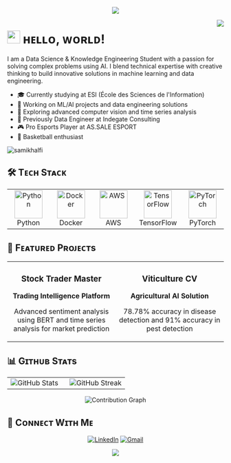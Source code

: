 <!--Header-->
<p align="center">
  <img src="https://capsule-render.vercel.app/api?type=waving&color=gradient&customColorList=12&height=180&section=header&text=Sami%20Khalfi&fontSize=60&fontAlignY=35&desc=Data%20Science%20|%20ML%20Engineering%20|%20Innovation&descSize=20&descAlignY=55&animation=twinkling"/>
</p>

<div align="center">
  <img align="right" src="https://github.com/mirsazzathossain/mirsazzathossain/blob/master/gifs/octocat-anime.gif" />
</div>

# <img src="https://emojis.slackmojis.com/emojis/images/1531849430/4246/blob-sunglasses.gif?1531849430" width="30"/> ʜᴇʟʟᴏ, ᴡᴏʀʟᴅ!

<p align="left">I am a Data Science & Knowledge Engineering Student with a passion for solving complex problems using AI. I blend technical expertise with creative thinking to build innovative solutions in machine learning and data engineering.</p>

- 🎓 Currently studying at ESI (École des Sciences de l'Information)
- 🔭 Working on ML/AI projects and data engineering solutions
- 🌱 Exploring advanced computer vision and time series analysis
- 💼 Previously Data Engineer at Indegate Consulting
- 🎮 Pro Esports Player at AS.SALE ESPORT
- 🏀 Basketball enthusiast

<!--Profile views-->
<p align="left">
  <img src="https://komarev.com/ghpvc/?username=samikhalfi&label=Profile%20views&color=770677&style=for-the-badge&logo=star" alt="samikhalfi" />
</p>

## 🛠️ Tᴇᴄʜ Sᴛᴀᴄᴋ

<table align="center">
<tr>
<td align="center" width="96">
<img src="https://techstack-generator.vercel.app/python-icon.svg" alt="Python" width="65" height="65" />
<br>Python
</td>
<td align="center" width="96">
<img src="https://techstack-generator.vercel.app/docker-icon.svg" alt="Docker" width="65" height="65" />
<br>Docker
</td>
<td align="center" width="96">
<img src="https://techstack-generator.vercel.app/aws-icon.svg" alt="AWS" width="65" height="65" />
<br>AWS
</td>
<td align="center" width="96">
<img src="https://www.vectorlogo.zone/logos/tensorflow/tensorflow-icon.svg" alt="TensorFlow" width="65" height="65" />
<br>TensorFlow
</td>
<td align="center" width="96">
<img src="https://www.vectorlogo.zone/logos/pytorch/pytorch-icon.svg" alt="PyTorch" width="65" height="65" />
<br>PyTorch
</td>
</tr>
</table>

## 🚀 Fᴇᴀᴛᴜʀᴇᴅ Pʀᴏᴊᴇᴄᴛs

<table width="100%">
<tr>
<td width="50%">
<h3 align="center">Stock Trader Master</h3>
<div align="center">
<p><strong>Trading Intelligence Platform</strong></p>
<p>Advanced sentiment analysis using BERT and time series analysis for market prediction</p>
</div>
</td>
<td width="50%">
<h3 align="center">Viticulture CV</h3>
<div align="center">
<p><strong>Agricultural AI Solution</strong></p>
<p>78.78% accuracy in disease detection and 91% accuracy in pest detection</p>
</div>
</td>
</tr>
</table>

## 📊 Gɪᴛʜᴜʙ Sᴛᴀᴛs

<table width="100%">
<tr>
<td width="50%">
<img src="https://github-readme-stats.vercel.app/api?username=samikhalfi&show_icons=true&theme=tokyonight&bg_color=0,000000,441350&title_color=c56a90&text_color=ffffff&hide_border=true" alt="GitHub Stats" />
</td>
<td width="50%">
<img src="https://github-readme-streak-stats.herokuapp.com?user=samikhalfi&theme=tokyonight&background=0,000000,441350&ring=c56a90&fire=ffeb95&currStreakNum=ffffff&hide_border=true" alt="GitHub Streak" />
</td>
</tr>
</table>

<div align="center">
<img src="https://github-readme-activity-graph.vercel.app/graph?username=samikhalfi&bg_color=0,000000,441350&color=ffffff&line=c56a90&point=ffeb95&area=true&hide_border=true" alt="Contribution Graph" />
</div>

## 🤝 Cᴏɴɴᴇᴄᴛ Wɪᴛʜ Mᴇ

<div align="center">

[![LinkedIn](https://img.shields.io/badge/LinkedIn-0077B5?style=for-the-badge&logo=linkedin&logoColor=white)](https://www.linkedin.com/in/samikhalfi/)
[![Gmail](https://img.shields.io/badge/Gmail-D14836?style=for-the-badge&logo=gmail&logoColor=white)](mailto:samikhalfi@esi.ac.ma)

</div>

<!--Footer-->
<p align="center">
  <img src="https://capsule-render.vercel.app/api?type=waving&color=gradient&customColorList=12&height=100&section=footer"/>
</p>
